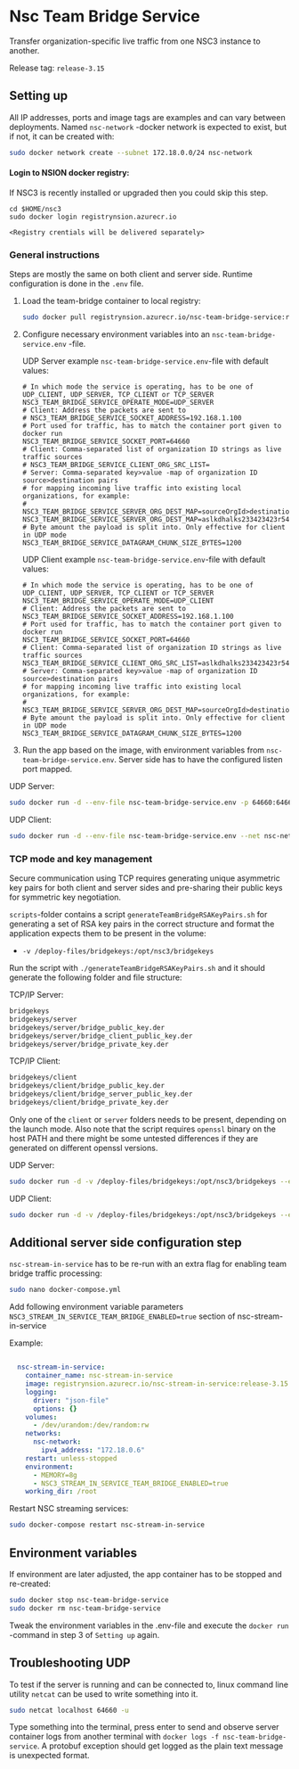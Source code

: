 # Nsc Team Bridge Service

Transfer organization-specific live traffic from one NSC3 instance to another.

Release tag: `release-3.15`

## Setting up

All IP addresses, ports and image tags are examples and can vary between deployments.
Named `nsc-network` -docker network is expected to exist, but if not, it can be created with:

``` bash
sudo docker network create --subnet 172.18.0.0/24 nsc-network
```

#### Login to NSION docker registry:

If NSC3 is recently installed or upgraded then you could skip this step. 

    cd $HOME/nsc3
    sudo docker login registrynsion.azurecr.io
    
    <Registry crentials will be delivered separately>


### General instructions

Steps are mostly the same on both client and server side. Runtime configuration is done in
the `.env` file.

1. Load the team-bridge container to local registry:

   ``` bash
   sudo docker pull registrynsion.azurecr.io/nsc-team-bridge-service:release-3.15
   ```

3. Configure necessary environment variables into an ```nsc-team-bridge-service.env``` -file.

   UDP Server example ```nsc-team-bridge-service.env```-file with default values:

    ```properties
   # In which mode the service is operating, has to be one of UDP_CLIENT, UDP_SERVER, TCP_CLIENT or TCP_SERVER
   NSC3_TEAM_BRIDGE_SERVICE_OPERATE_MODE=UDP_SERVER
   # Client: Address the packets are sent to
   # NSC3_TEAM_BRIDGE_SERVICE_SOCKET_ADDRESS=192.168.1.100
   # Port used for traffic, has to match the container port given to docker run
   NSC3_TEAM_BRIDGE_SERVICE_SOCKET_PORT=64660
   # Client: Comma-separated list of organization ID strings as live traffic sources
   # NSC3_TEAM_BRIDGE_SERVICE_CLIENT_ORG_SRC_LIST=
   # Server: Comma-separated key>value -map of organization ID source>destination pairs
   # for mapping incoming live traffic into existing local organizations, for example:
   # NSC3_TEAM_BRIDGE_SERVICE_SERVER_ORG_DEST_MAP=sourceOrgId>destinationOrgId
   NSC3_TEAM_BRIDGE_SERVICE_SERVER_ORG_DEST_MAP=aslkdhalks233423423r54>dklsase53948wfdkgls
   # Byte amount the payload is split into. Only effective for client in UDP mode
   NSC3_TEAM_BRIDGE_SERVICE_DATAGRAM_CHUNK_SIZE_BYTES=1200
   ```
   UDP Client example ```nsc-team-bridge-service.env```-file with default values:

    ```properties
   # In which mode the service is operating, has to be one of UDP_CLIENT, UDP_SERVER, TCP_CLIENT or TCP_SERVER
   NSC3_TEAM_BRIDGE_SERVICE_OPERATE_MODE=UDP_CLIENT
   # Client: Address the packets are sent to
   NSC3_TEAM_BRIDGE_SERVICE_SOCKET_ADDRESS=192.168.1.100
   # Port used for traffic, has to match the container port given to docker run
   NSC3_TEAM_BRIDGE_SERVICE_SOCKET_PORT=64660
   # Client: Comma-separated list of organization ID strings as live traffic sources
   NSC3_TEAM_BRIDGE_SERVICE_CLIENT_ORG_SRC_LIST=aslkdhalks233423423r54
   # Server: Comma-separated key>value -map of organization ID source>destination pairs
   # for mapping incoming live traffic into existing local organizations, for example:
   # NSC3_TEAM_BRIDGE_SERVICE_SERVER_ORG_DEST_MAP=sourceOrgId>destinationOrgId
   # Byte amount the payload is split into. Only effective for client in UDP mode
   NSC3_TEAM_BRIDGE_SERVICE_DATAGRAM_CHUNK_SIZE_BYTES=1200
   ```

4. Run the app based on the image, with environment variables from `nsc-team-bridge-service.env`. Server side has to have the configured listen port mapped.

UDP Server:

   ``` bash
   sudo docker run -d --env-file nsc-team-bridge-service.env -p 64660:64660 --net nsc-network --restart unless-stopped --name nsc-bridge-service registrynsion.azurecr.io/nsc-team-bridge-service:release-3.15
   ```
UDP Client: 

   ``` bash
   sudo docker run -d --env-file nsc-team-bridge-service.env --net nsc-network --restart unless-stopped --name nsc-bridge-service registrynsion.azurecr.io/nsc-team-bridge-service:release-3.15
   ```

### TCP mode and key management

Secure communication using TCP requires generating unique asymmetric key pairs for both client and server sides and pre-sharing their public keys for symmetric key negotiation.

`scripts`-folder contains a script `generateTeamBridgeRSAKeyPairs.sh` for generating a set of RSA key pairs in the correct structure and format the application expects them to be present in the volume:

- `-v /deploy-files/bridgekeys:/opt/nsc3/bridgekeys`

Run the script with `./generateTeamBridgeRSAKeyPairs.sh` and it should generate the following folder and file structure:

TCP/IP Server:

```bash
bridgekeys
bridgekeys/server
bridgekeys/server/bridge_public_key.der
bridgekeys/server/bridge_client_public_key.der
bridgekeys/server/bridge_private_key.der
```

TCP/IP Client:
```bash
bridgekeys/client
bridgekeys/client/bridge_public_key.der
bridgekeys/client/bridge_server_public_key.der
bridgekeys/client/bridge_private_key.der
```

Only one of the `client` or `server` folders needs to be present, depending on the launch mode. Also note that the script requires `openssl` binary on the host PATH and there might be some untested differences if they are generated on different openssl versions.

UDP Server:

   ``` bash
   sudo docker run -d -v /deploy-files/bridgekeys:/opt/nsc3/bridgekeys --env-file nsc-team-bridge-service.env -p 64660:64660 --net nsc-network --restart unless-stopped --name nsc-bridge-service registrynsion.azurecr.io/nsc-team-bridge-service:release-3.15
   ```
UDP Client: 

   ``` bash
   sudo docker run -d -v /deploy-files/bridgekeys:/opt/nsc3/bridgekeys --env-file nsc-team-bridge-service.env -p 64660:64660 --net nsc-network --restart unless-stopped --name nsc-bridge-service registrynsion.azurecr.io/nsc-team-bridge-service:release-3.15
   ```

## Additional server side configuration step

`nsc-stream-in-service` has to be re-run with an extra flag for enabling team bridge traffic processing:

``` bash
sudo nano docker-compose.yml
```

Add following environment variable parameters `NSC3_STREAM_IN_SERVICE_TEAM_BRIDGE_ENABLED=true` section of nsc-stream-in-service 

Example:
```yaml

  nsc-stream-in-service:
    container_name: nsc-stream-in-service
    image: registrynsion.azurecr.io/nsc-stream-in-service:release-3.15
    logging:
      driver: "json-file"
      options: {}    
    volumes:
      - /dev/urandom:/dev/random:rw
    networks:
      nsc-network:
        ipv4_address: "172.18.0.6"
    restart: unless-stopped
    environment:
      - MEMORY=8g
      - NSC3_STREAM_IN_SERVICE_TEAM_BRIDGE_ENABLED=true
    working_dir: /root

```

Restart NSC streaming services:

``` bash
sudo docker-compose restart nsc-stream-in-service
```


## Environment variables

If environment are later adjusted, the app container has to be stopped and re-created:

```sh
sudo docker stop nsc-team-bridge-service
sudo docker rm nsc-team-bridge-service
```

Tweak the environment variables in the .env-file and execute the `docker run` -command in step 3
of `Setting up` again.

## Troubleshooting UDP

To test if the server is running and can be connected to, linux command line utility `netcat` can be
used to write something into it.

``` bash
sudo netcat localhost 64660 -u
```

Type something into the terminal, press enter to send and observe server container logs from another
terminal with `docker logs -f nsc-team-bridge-service`. A protobuf exception should get logged as the
plain text message is unexpected format.
